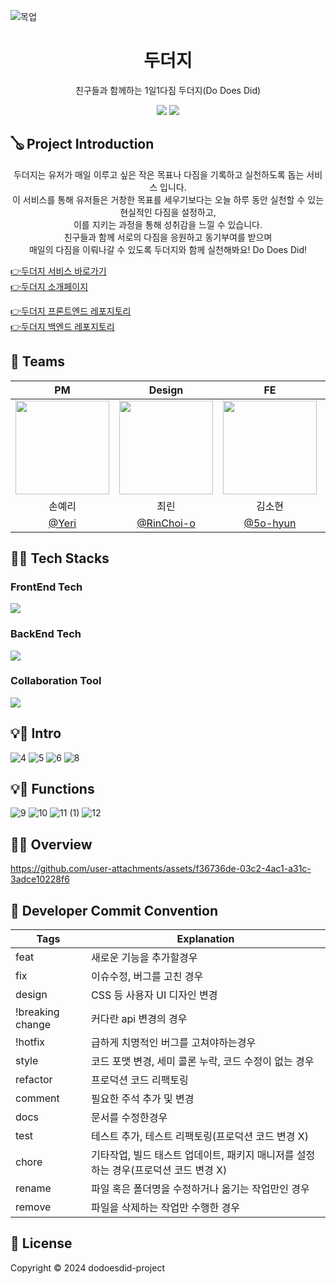 ![목업](https://github.com/user-attachments/assets/8850acd8-3e32-489c-9e78-307ab8f4f36e)


<h1 align="middle">두더지</h1>
<p align="middle">친구들과 함께하는 1일1다짐 두더지(Do Does Did)</p>
<p align="center">
<img src="https://img.shields.io/badge/version-0.1.0-blue.svg?cacheSeconds=2592000" />
<a href="https://slashpage.com/dodoesdid" target="_blank"><img src="https://img.shields.io/badge/-introduction-green?style=square&logo=google-chrome&logoColor=white" /></a>
</p>

## 🪕 Project Introduction

<p align="middle">두더지는 유저가 매일 이루고 싶은 작은 목표나 다짐을 기록하고 실천하도록 돕는 서비스 입니다.<br/>
이 서비스를 통해 유저들은 거창한 목표를 세우기보다는 오늘 하루 동안 실천할 수 있는 현실적인 다짐을 설정하고,<br/>
이를 지키는 과정을 통해 성취감을 느낄 수 있습니다.<br/>
친구들과 함께 서로의 다짐을 응원하고 동기부여를 받으며<br/>
매일의 다짐을 이뤄나갈 수 있도록 두더지와 함께 실천해봐요! Do Does Did! </p>

<a href="https://www.dodoesdid.site/" target="_blank">👉두더지 서비스 바로가기</a> <br/>
<a href="https://slashpage.com/dodoesdid" target="_blank">👉두더지 소개페이지</a> <br/>

<a href="https://github.com/dodoesdid-project/dodoesdid-client" target="_blank">👉두더지 프론트엔드 레포지토리</a> <br/>
<a href="https://github.com/dodoesdid-project/dodoesdid-server" target="_blank">👉두더지 백엔드 레포지토리</a> <br/>

## 🏃 Teams
<div align="center">

|PM | Design | FE | FE | BE |
| :---: | :---: | :---: | :---: | :---: |
|  <img style="width: 150px;" src="https://github.com/user-attachments/assets/583ca82e-814e-43c5-9e59-179e55caf542" />  |  <img style="width: 150px;" src="https://github.com/user-attachments/assets/aeecd739-59fc-44a7-994b-8a5a5cd5f4b9" />  |  <img style="width: 150px;" src="https://github.com/user-attachments/assets/b74bac0e-e703-4df2-9480-905bb3ba4fac" />  |  <img style="width: 150px;" src="https://github.com/user-attachments/assets/619197bf-c557-4fad-a3e6-b65d80f48792" />  | <img style="width: 150px;" src="https://github.com/user-attachments/assets/ce51eb50-05e0-4f8a-bcbb-d48be9cd231d" /> |
|손예리|최린|김소현|정찬영|오승빈|
|   [@Yeri]()   |   [@RinChoi-o](https://www.behance.net/rin2401bd34)   |   [@5o-hyun](https://github.com/5o-hyun)   |   [@Jeongchanyeong](https://github.com/Jeongchanyeong)    |  [@OhSeungBeen](https://github.com/OhSeungBeen)     |

</div>

## 👨‍💻 Tech Stacks

<h3>FrontEnd Tech</h3>
  <a href="https://skillicons.dev">
    <img src="https://skillicons.dev/icons?i=react,ts,tailwind,nodejs,webpack,vercel&perline="/>
  </a>
<h3>BackEnd Tech</h3>
  <a href="https://skillicons.dev">
    <img src="https://skillicons.dev/icons?i=nestjs,ts,postgres,prisma,aws,nginx,&perline="/>
  </a>
<h3>Collaboration Tool</h3>
  <a href="https://skillicons.dev">
    <img src="https://skillicons.dev/icons?i=figma,postman,github,notion,discord,&perline="/>
  </a>

## 💡🐾 Intro
![4](https://github.com/user-attachments/assets/b2010433-a6c3-4f12-bb7a-2e4c0d237fa3)
![5](https://github.com/user-attachments/assets/2d6ca28e-19cd-464e-b43f-af5cc86d32dd)
![6](https://github.com/user-attachments/assets/56168f70-d484-4640-9e43-2dfe32b829df)
![8](https://github.com/user-attachments/assets/07eb0ad6-3262-4c9e-8224-b89982b4d8e0)


## 💡🐾 Functions
![9](https://github.com/user-attachments/assets/385fb862-c015-41a8-ab27-9ae9df1d2bd8)
![10](https://github.com/user-attachments/assets/2ee5d994-d2ea-4554-95bd-502b12b31b25)
![11 (1)](https://github.com/user-attachments/assets/420fe6e0-80af-4155-b979-3d39a7adc296)
![12](https://github.com/user-attachments/assets/a7223690-0337-43a6-83fe-d6243310e2b0)

## 👀🐾 Overview

https://github.com/user-attachments/assets/f36736de-03c2-4ac1-a31c-3adce10228f6



## 📜 Developer Commit Convention

| Tags             | Explanation                                                                             |
| -----------      | -------------------------------------------------------------------------------- |
| feat             | 새로운 기능을 추가할경우                                                           |
| fix              | 이슈수정, 버그를 고친 경우                                                         |
| design           | CSS 등 사용자 UI 디자인 변경                                                       |
| !breaking change | 커다란 api 변경의 경우                                                             |
| !hotfix          | 급하게 치명적인 버그를 고쳐야하는경우                                                |
| style            | 코드 포맷 변경, 세미 콜론 누락, 코드 수정이 없는 경우                                |
| refactor         | 프로덕션 코드 리팩토링                                                             |
| comment          | 필요한 주석 추가 및 변경                                                           |
| docs          | 문서를 수정한경우                                                                     |
| test          | 테스트 추가, 테스트 리팩토링(프로덕션 코드 변경 X)                                      |
| chore          | 기타작업, 빌드 태스트 업데이트, 패키지 매니저를 설정하는 경우(프로덕션 코드 변경 X)      |
| rename          | 파일 혹은 폴더명을 수정하거나 옮기는 작업만인 경우                                    |
| remove          | 파일을 삭제하는 작업만 수행한 경우                                                   |


## 💫 License
Copyright © 2024 dodoesdid-project
